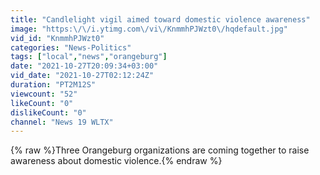 ```yaml
---
title: "Candlelight vigil aimed toward domestic violence awareness"
image: "https:\/\/i.ytimg.com\/vi\/KnmmhPJWzt0\/hqdefault.jpg"
vid_id: "KnmmhPJWzt0"
categories: "News-Politics"
tags: ["local","news","orangeburg"]
date: "2021-10-27T20:09:34+03:00"
vid_date: "2021-10-27T02:12:24Z"
duration: "PT2M12S"
viewcount: "52"
likeCount: "0"
dislikeCount: "0"
channel: "News 19 WLTX"
---
```

{% raw %}Three Orangeburg organizations are coming together to raise awareness about  domestic violence.{% endraw %}

